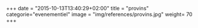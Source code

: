 +++
date = "2015-10-13T13:40:29+02:00"
title = "provins"
categorie="evenementiel"
image = "img/references/provins.jpg"
weight= 70
+++

